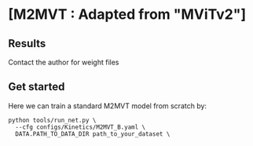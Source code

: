 # [M2MVT : Adapted from "MViTv2"]


## Results
 Contact the author for weight files

## Get started

Here we can train a standard M2MVT model from scratch by:

```
python tools/run_net.py \
  --cfg configs/Kinetics/M2MVT_B.yaml \
  DATA.PATH_TO_DATA_DIR path_to_your_dataset \
```